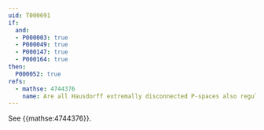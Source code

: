 ```yaml
---
uid: T000691
if:
  and:
  - P000003: true
  - P000049: true
  - P000147: true
  - P000164: true
then:
  P000052: true
refs:
  - mathse: 4744376
    name: Are all Hausdorff extremally disconnected P-spaces also regular?
---
```


See {{mathse:4744376}}.
